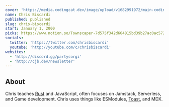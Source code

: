 ```yaml
---
cover: 'https://media.codingcat.dev/image/upload/v1682991972/main-codingcatdev-photo/podcast-guest/chrisbiscardi'
name: Chris Biscardi
published: published
slug: chris-biscardi
start: January 1, 2000
picks: https://www.notion.so/Townscaper-7d575f342d664815bd39b27ac0ac572f, https://www.notion.so/Minecraft-Live-1b1e7a807d764f60af039d3fe5730d91
socials:
  twitter: 'https://twitter.com/chrisbiscardi'
  youtube: 'http://youtube.com/c/chrisbiscardi'
websites:
  - 'http://discord.gg/partycorgi'
  - 'http://cjb.dev/newsletter'
---
```


## About

Chris teaches [Rust](https://www.christopherbiscardi.com/rust) and JavaScript, often focuses on Jamstack, Serverless, and Game development. Chris uses things like ESModules, [Toast](https://twitter.com/toastdotdev), and MDX.
